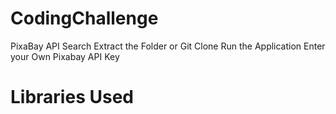 # CodingChallenge
PixaBay API Search
Extract the Folder or Git Clone
Run the Application
Enter your Own Pixabay API Key

# Libraries Used
